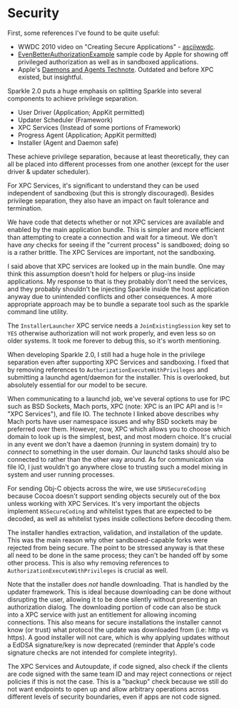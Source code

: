 # Security

First, some references I've found to be quite useful:

* WWDC 2010 video on "Creating Secure Applications" - [asciiwwdc](http://asciiwwdc.com/2010/sessions/204?q=security).
* [EvenBetterAuthorizationExample](https://developer.apple.com/library/mac/samplecode/EvenBetterAuthorizationSample/Introduction/Intro.html) sample code by Apple for showing off privileged authorization as well as in sandboxed applications.
* Apple's [Daemons and Agents Technote](https://developer.apple.com/library/mac/technotes/tn2083/_index.html). Outdated and before XPC existed, but insightful.

Sparkle 2.0 puts a huge emphasis on splitting Sparkle into several components to achieve privilege separation.

* User Driver (Application; AppKit permitted)
* Updater Scheduler (Framework)
* XPC Services (Instead of some portions of Framework)
* Progress Agent (Application; AppKit permitted)
* Installer (Agent and Daemon safe)

These achieve privilege separation, because at least theoretically, they can all be placed into different processes from one another (except for the user driver & updater scheduler).

For XPC Services, it's significant to understand they can be used independent of sandboxing (but this is strongly discouraged). Besides privilege separation, they also have an impact on fault tolerance and termination.

We have code that detects whether or not XPC services are available and enabled by the main application bundle. This is simpler and more efficient than attempting to create a connection and wait for a timeout. We don't have *any* checks for seeing if the "current process" is sandboxed; doing so is a rather brittle. The XPC Services are important, not the sandboxing.

I said above that XPC services are looked up in the main bundle. One may think this assumption doesn't hold for helpers or plug-ins inside applications. My response to that is they probably don't need the services, and they probably shouldn't be injecting Sparkle inside the host application anyway due to unintended conflicts and other consequences. A more appropriate approach may be to bundle a separate tool such as the sparkle command line utility.

The `InstallerLauncher` XPC service needs a `JoinExistingSession` key set to `YES` otherwise authorization will not work properly, and even less so on older systems. It took me forever to debug this, so it's worth mentioning.

When developing Sparkle 2.0, I still had a huge hole in the privilege separation even after supporting XPC Services and sandboxing. I fixed that by removing references to `AuthorizationExecuteWithPrivileges` and submitting a launchd agent/daemon for the installer. This is overlooked, but absolutely essential for our model to be secure.

When communicating to a launchd job, we've several options to use for IPC such as BSD Sockets, Mach ports, XPC (note: XPC is an IPC API and is != "XPC Services"), and file IO. The technote I linked above describes why Mach ports have user namespace issues and why BSD sockets may be preferred over them. However, now, XPC which allows you to choose which domain to look up is the simplest, best, and most modern choice. It's crucial in any event we don't have a daemon (running in system domain) try to *connect* to something in the user domain. Our launchd tasks should also be connected to rather than the other way around. As for communication via file IO, I just wouldn't go anywhere close to trusting such a model mixing in system and user running processes.

For sending Obj-C objects across the wire, we use `SPUSecureCoding` because Cocoa doesn't support sending objects securely out of the box unless working with XPC Services. It's very important the objects implement `NSSecureCoding` and whitelist types that are expected to be decoded, as well as whitelist types inside collections before decoding them.

The installer handles extraction, validation, and installation of the update. This was the main reason why other sandboxed-capable forks were rejected from being secure. The point to be stressed anyway is that these all need to be done in the same process; they can't be handed off by some other process. This is also why removing references to `AuthorizationExecuteWithPrivileges` is crucial as well.

Note that the installer does *not* handle downloading. That is handled by the updater framework. This is ideal because downloading can be done without disrupting the user, allowing it to be done silently without presenting an authorization dialog. The downloading portion of code can also be stuck into a XPC service with just an entitlement for allowing incoming connections. This also means for secure installations the installer cannot know (or trust) what protocol the update was downloaded from (i.e: http vs https). A good installer will not care, which is why applying updates without a EdDSA signature/key is now deprecated (reminder that Apple's code signature checks are not intended for complete integrity).

The XPC Services and Autoupdate, if code signed, also check if the clients are code signed with the same team ID and may reject connections or reject policies if this is not the case. This is a "backup" check because we still do not want endpoints to open up and allow arbitrary operations across different levels of security boundaries, even if apps are not code signed.

